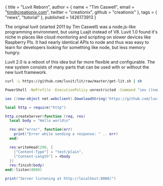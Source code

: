 { title = "Luvit Reborn",
  author = {
    name = "Tim Caswell",
    email = "tim@creationix.com",
    twitter = "creationix",
    github = "creationix"
  },
  tags = { "news", "tutorial" },
  published = 1426173913
}

The original luvit (started 2011 by Tim Caswell) was a node.js-like programming
environment, but using Luajit instead of V8. Luvit 1.0 found it's niche in
places like cloud monitoring and scripting on slower devices like Raspberry PIs.
It had nearly identical APIs to node and thus was easy to learn for developers
looking for something like node, but less memory hungry.

Luvit 2.0 is a reboot of this idea but far more flexible and configurable. The
new system consists of many parts that can be used with or without the new luvit
framework.

```sh
curl -L https://github.com/luvit/lit/raw/master/get-lit.sh | sh
```

```bat
PowerShell -NoProfile -ExecutionPolicy unrestricted -Command "iex ((new-object net.webclient).DownloadString('https://github.com/luvit/lit/raw/master/get-lit.ps1'))"
```

```powershell
iex ((new-object net.webclient).DownloadString('https://github.com/luvit/lit/raw/master/get-lit.ps1'))
```

```lua
local http = require("http")

http.createServer(function (req, res)
  local body = "Hello world\n"

  res:on("error", function(err)
    print("Error while sending a response: " .. err)
  end)

  res:writeHead(200, {
    ["Content-Type"] = "text/plain",
    ["Content-Length"] = #body
  })
  res:finish(body)
end):listen(8080)

print("Server listening at http://localhost:8080/")
```

